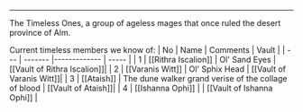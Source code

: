 ___
The Timeless Ones, a group of ageless mages that once ruled the desert province of Alm.

Current timeless members we know of:
| No | Name | Comments | Vault |
| --- | ------- |------------- | ----- |
| 1 | [[Rithra Iscalion]] | Ol' Sand Eyes | [[Vault of Rithra Iscalion]]|
| 2 | [[Varanis Witt]] | Ol' Sphix Head | [[Vault of Varanis Witt]]|
| 3 | [[Ataish]] | The dune walker grand verise of the collage of blood | [[Vault of Ataish]]|
| 4 | [[Ishanna Ophi]] | | [[Vault of Ishanna Ophi]] |